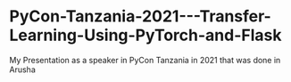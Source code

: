 # PyCon-Tanzania-2021---Transfer-Learning-Using-PyTorch-and-Flask
My Presentation as a speaker in PyCon Tanzania in 2021 that was done in Arusha
